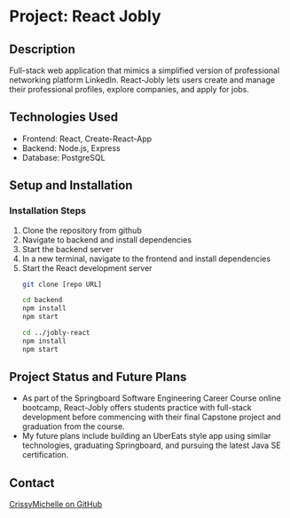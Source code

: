 # Project: React Jobly

## Description
Full-stack web application that mimics a simplified version of professional networking platform LinkedIn. React-Jobly lets users create and manage their professional profiles, explore companies, and apply for jobs.

## Technologies Used
- Frontend: React, Create-React-App
- Backend: Node.js, Express
- Database: PostgreSQL

## Setup and Installation
### Installation Steps
1. Clone the repository from github
2. Navigate to backend and install dependencies
3. Start the backend server
4. In a new terminal, navigate to the frontend and install dependencies
5. Start the React development server
   ```bash
   git clone [repo URL]

   cd backend
   npm install
   npm start

   cd ../jobly-react
   npm install
   npm start

## Project Status and Future Plans
- As part of the Springboard Software Engineering Career Course online bootcamp, React-Jobly offers students practice with full-stack development before commencing with their final Capstone project and graduation from the course.
- My future plans include building an UberEats style app using similar technologies, graduating Springboard, and pursuing the latest Java SE certification.

## Contact
[CrissyMichelle on GitHub](https://github.com/CrissyMichelle)
